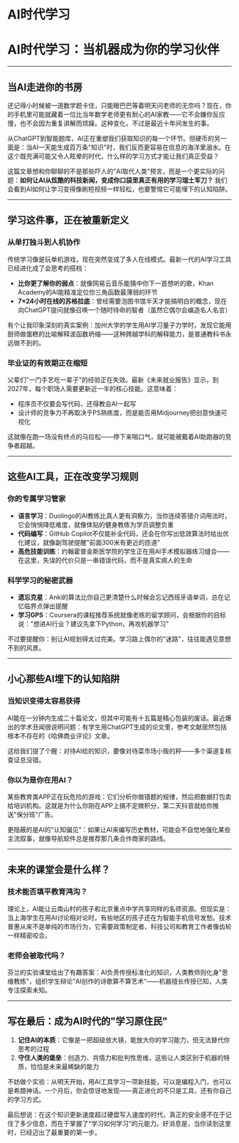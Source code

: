 # AI时代学习

# **AI时代学习：当机器成为你的学习伙伴**  

---

## **当AI走进你的书房**  

还记得小时候被一道数学题卡住，只能眼巴巴等着明天问老师的无奈吗？现在，你的手机里可能就藏着一位比当年数学老师更有耐心的AI家教——它不会嫌你反应慢，也不会因为重复讲解而烦躁。这种变化，不过是最近十年间发生的事。  

从ChatGPT到智能题库，AI正在重塑我们获取知识的每一个环节。但硬币的另一面是：当AI一天能生成百万条"知识"时，我们反而更容易在信息的海洋里溺水。在这个既充满可能又令人眩晕的时代，什么样的学习方式才能让我们真正受益？  

这篇文章想和你聊聊的不是那些吓人的"AI取代人类"预言，而是一个更实际的问题：**如何让AI从炫酷的科技新闻，变成你口袋里真正有用的学习瑞士军刀？** 我们会看到AI如何让学习变得像刷短视频一样轻松，也要警惕它可能埋下的认知陷阱。  

---

## **学习这件事，正在被重新定义**  

### **从单打独斗到人机协作**  
传统学习像是玩单机游戏，现在突然变成了多人在线模式。最新一代的AI学习工具已经进化成了会思考的搭档：  
- **比你更了解你的弱点**：就像网易云音乐能猜中你下一首想听的歌，Khan Academy的AI能精准定位你三角函数最薄弱的环节  
- **7×24小时在线的苏格拉底**：曾经需要泡图书馆半天才能搞明白的概念，现在向ChatGPT提问就像召唤一个随时待命的智者（虽然它偶尔会编造名人名言）  

有个让我印象深刻的真实案例：加州大学的学生用AI学习量子力学时，发现它能用厨师做蛋糕的比喻解释波函数坍缩——这种跨越学科的解释能力，是普通教科书永远做不到的。  

### **毕业证的有效期正在缩短**  
父辈们"一门手艺吃一辈子"的经验正在失效。最新《未来就业报告》显示，到2027年，每个职场人需要更新近一半的核心技能。这意味着：  
- 程序员不仅要会写代码，还得教会AI一起写  
- 设计师的竞争力不再取决于PS熟练度，而是能否用Midjourney把创意快速可视化  

这就像在跑一场没有终点的马拉松——停下来喘口气，就可能被戴着AI助跑器的竞争者超越。  

---

## **这些AI工具，正在改变学习规则**  

### **你的专属学习管家**  
- **语言学习**：Duolingo的AI教练比真人更有洞察力，当你连续答错介词用法时，它会悄悄降低难度，就像体贴的健身教练为学员调整负重  
- **代码编写**：GitHub Copilot不仅能补全代码，还会在你写出低效算法时给出优化建议，就像副驾驶提醒"前面300米有更近的匝道"  
- **高危技能训练**：约翰霍普金斯医学院的学生正在用AI手术模拟器练习缝合——在这里，失误的代价只是一串错误代码，而不是真实病人的生命  

### **科学学习的秘密武器**  
- **遗忘克星**：Anki的算法比你自己更清楚什么时候会忘记西班牙语单词，总在记忆临界点弹出提醒  
- **学习GPS**：Coursera的课程推荐系统就像老练的留学顾问，会根据你的目标说："想进AI行业？建议先拿下Python，再攻机器学习"  

不过要提醒你：别让AI规划得太过完美。学习路上偶尔的"迷路"，往往能遇见意想不到的风景。  

---

## **小心那些AI埋下的认知陷阱**  

### **当知识变得太容易获得**  
AI能在一分钟内生成二十篇论文，但其中可能有十五篇是精心包装的废话。最近爆出的学术丑闻很说明问题：有学生用ChatGPT生成的论文里，参考文献居然包括根本不存在的《哈佛商业评论》文章。  

这给我们提了个醒：对待AI给的知识，要像对待菜市场小贩的秤——多个渠道复核查证总没错。  

### **你以为是你在用AI？**  
某些教育类APP正在玩危险的游戏：它们分析你做错题的规律，然后把数据打包卖给培训机构。这就是为什么你刚在APP上搞不定微积分，第二天抖音就给你推送"保分班"广告。  

更隐蔽的是AI的"认知偏见"：如果让AI来编写历史教材，可能会不自觉地强化某些主流叙事，就像导航软件总是推荐那几条合作商家的路线。  

---

## **未来的课堂会是什么样？**  

### **技术能否填平教育鸿沟？**  
理论上，AI能让云南山村的孩子和北京重点中学共享同样的名师资源。但现实是：当上海学生在用AI讨论相对论时，有些地区的孩子还在为智能手机信号发愁。技术普惠从来不是单纯的市场行为，它需要政策制定者、科技公司和教育工作者像齿轮一样精密咬合。  

### **老师会被取代吗？**  
芬兰的实验课堂给出了有趣答案：AI负责传授标准化的知识，人类教师则化身"思维教练"，组织学生辩论"AI创作的诗歌算不算艺术"——机器擅长传授已知，人类专注探索未知。  

---

## **写在最后：成为AI时代的"学习原住民"**  

1. **记住AI的本质**：它像是一把超级放大镜，能放大你的学习能力，但无法替代你思考的过程  
2. **守住人类的堡垒**：创造力、共情力和批判性思维，这些让人类区别于机器的特质，恰恰是未来最稀缺的能力  

不妨做个实验：从明天开始，用AI工具学习一项新技能，可以是编程入门，也可以是希腊神话。一个月后，你会惊讶地发现——真正进化的不只是工具，还有你自己的学习方式。  

最后想说：在这个知识更新速度超过硬盘写入速度的时代，真正的安全感不在于记住了多少信息，而在于掌握了"学习如何学习"的元能力。好消息是，当你读到这里时，已经迈出了最重要的第一步。